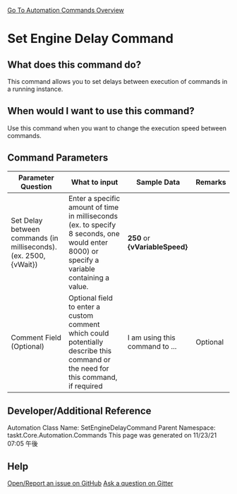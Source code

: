 <!--TITLE: Set Engine Delay Command -->
<!-- SUBTITLE: a command in the Engine Commands group. -->
[Go To Automation Commands Overview](/automation-commands.md)


# Set Engine Delay Command


## What does this command do?
This command allows you to set delays between execution of commands in a running instance.


## When would I want to use this command?
Use this command when you want to change the execution speed between commands.


## Command Parameters
| Parameter Question   	| What to input  	|  Sample Data 	| Remarks  	|
| ---                    | ---               | ---           | ---       |
|Set Delay between commands (in milliseconds). (ex. 2500, {vWait})|Enter a specific amount of time in milliseconds (ex. to specify 8 seconds, one would enter 8000) or specify a variable containing a value.|**250** or **{vVariableSpeed}**||
|Comment Field (Optional)|Optional field to enter a custom comment which could potentially describe this command or the need for this command, if required|I am using this command to ...|Optional|






## Developer/Additional Reference
Automation Class Name: SetEngineDelayCommand
Parent Namespace: taskt.Core.Automation.Commands
This page was generated on 11/23/21 07:05 午後


## Help
[Open/Report an issue on GitHub](https://github.com/saucepleez/taskt/issues/new)
[Ask a question on Gitter](https://gitter.im/taskt-rpa/Lobby)
